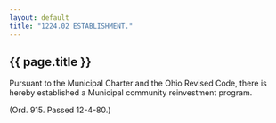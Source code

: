 ```yaml
---
layout: default 
title: "1224.02 ESTABLISHMENT."
---
```


{{ page.title }}
----------------

Pursuant to the Municipal Charter and the Ohio Revised Code, there is
hereby established a Municipal community reinvestment program.

(Ord. 915. Passed 12-4-80.)
